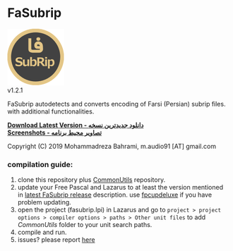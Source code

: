 # FaSubrip
![Image of FaSubrip](https://github.com/m-audio91/FaSubrip/raw/master/extra/icon/128.png)  
v1.2.1

FaSubrip autodetects and converts encoding of Farsi (Persian) subrip files. with additional functionalities.  

[**Download Latest Version - دانلود جدیدترین نسخه**](https://github.com/m-audio91/FaSubrip/releases)  
[**Screenshots - تصاویر محیط برنامه**](https://github.com/m-audio91/FaSubrip/wiki)


Copyright (C) 2019 Mohammadreza Bahrami, m.audio91 [AT] gmail.com  
  
### compilation guide:  
1. clone this repository plus [CommonUtils](https://github.com/m-audio91/CommonUtils) repository.
2. update your Free Pascal and Lazarus to at least the version mentioned in [latest FaSubrip release](https://github.com/m-audio91/FaSubrip/releases) description. use [fpcupdeluxe](https://github.com/newpascal/fpcupdeluxe) if you have problem updating.
3. open the project (fasubrip.lpi) in Lazarus and go to `project > project options > compiler options > paths > Other unit files` to add *CommonUtils* folder to your unit search paths.
4. compile and run.
5. issues? please report [here](https://github.com/m-audio91/FaSubrip/issues)

